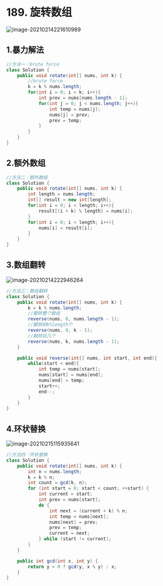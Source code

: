 # 189. 旋转数组

![image-20210214221610989](https://raw.githubusercontent.com/TWDH/Leetcode-From-Zero/pictures/img/image-20210214221610989.png)

## 1.暴力解法

```java
//方法一：brute force
class Solution {
    public void rotate(int[] nums, int k) {
        //brute force
        k = k % nums.length;
        for(int i = 0; i < k; i++){
            int prev = nums[nums.length - 1];
            for(int j = 0; j < nums.length; j++){
                int temp = nums[j];
                nums[j] = prev;
                prev = temp;
            }
        }
    }
}
```

## 2.额外数组

```java
//方法二：额外数组
class Solution {
    public void rotate(int[] nums, int k) {
        int length = nums.length;
        int[] result = new int[length];
        for(int i = 0; i < length; i++){
            result[(i + k) % length] = nums[i];
        }
        for(int i = 0; i < length; i++){
            nums[i] = result[i];
        }
    }
}
```

## 3.数组翻转

![image-20210214222946264](https://raw.githubusercontent.com/TWDH/Leetcode-From-Zero/pictures/img/image-20210214222946264.png)

```java
//方法三：数组翻转
class Solution {
    public void rotate(int[] nums, int k) {
        k = k % nums.length;
        //翻转整个数组
        reverse(nums, 0, nums.length - 1);
        //翻转前k%length个
        reverse(nums, 0, k - 1);
        //翻转后几个
        reverse(nums, k, nums.length - 1);
    }

    public void reverse(int[] nums, int start, int end){
        while(start < end){
            int temp = nums[start];
            nums[start] = nums[end];
            nums[end] = temp;
            start++;
            end--;
        }
    }
}
```

## 4.环状替换

![image-20210215115935641](https://raw.githubusercontent.com/TWDH/Leetcode-From-Zero/pictures/img/image-20210215115935641.png)

```java
//方法四：环状替换
class Solution {
    public void rotate(int[] nums, int k) {
        int n = nums.length;
        k = k % n;
        int count = gcd(k, n);
        for (int start = 0; start < count; ++start) {
            int current = start;
            int prev = nums[start];
            do {
                int next = (current + k) % n;
                int temp = nums[next];
                nums[next] = prev;
                prev = temp;
                current = next;
            } while (start != current);
        }
    }

    public int gcd(int x, int y) {
        return y > 0 ? gcd(y, x % y) : x;
    }
}
```

